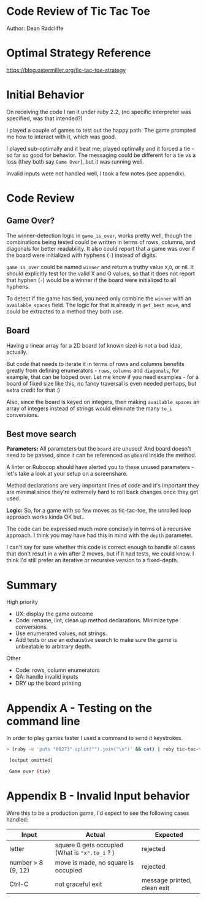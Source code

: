 # Code Review of Tic Tac Toe

Author: Dean Radcliffe

# Optimal Strategy Reference

https://blog.ostermiller.org/tic-tac-toe-strategy

# Initial Behavior

On receiving the code I ran it under ruby 2.2, (no specific interpreter was specified, was that intended?)

I played a couple of games to test out the happy path. The game prompted me how to interact with it, which was good.

I played sub-optimally and it beat me; played optimally and it forced a tie - so far so good for behavior. The messaging could be different for a tie vs a loss (they both say `Game Over`), but it was running well.

Invalid inputs were not handled well, I took a few notes (see appendix).

# Code Review

## Game Over?

The winner-detection logic in `game_is_over`, works pretty well, though the combinations being tested could be written in terms of rows, columns, and diagonals for better readability. It also could report that a game was over if the board were initialized with hyphens (`-`) instead of digits.

`game_is_over` could be named `winner` and return a truthy value `X`,`O`, or nil. It should explicitly test for the valid X and O values, so that it does not report that hyphen (`-`) would be a winner if the board were initialized to all hyphens.

To detect if the game has tied, you need only combine the `winner` with an `available_spaces` field. The logic for that is already in `get_best_move`, and could be extracted to a method they both use.

## Board

Having a linear array for a 2D board (of known size) is not a bad idea, actually.

But code that needs to iterate it in terms of rows and columns benefits greatly from defining enumerators - `rows`, `columns` and `diagonals`, for example, that can be looped over. Let me know if you need examples - for a board of fixed size like this, no fancy traversal is even needed perhaps, but extra credit for that :)

Also, since the board is keyed on integers, then making `available_spaces` an array of integers instead of strings would eliminate the many `to_i` conversions.

## Best move search

**Parameters:** All parameters but the `board` are unused! And board doesn't need to be passed, since it can be referenced as `@board` inside the method.

A linter or Rubocop should have alerted you to these unused parameters - let's take a look at your setup on a screenshare.

Method declarations are very important lines of code and it's important they are minimal since they're extremely hard to roll back changes once they get used.

**Logic:**
So, for a game with so few moves as tic-tac-toe, the unrolled loop approach works kinda OK but..

The code can be expressed much more concisely in terms of a recursive approach. I think you may have had this in mind with the `depth` parameter.

I can't say for sure whether this code is correct enough to handle all cases that don't result in a win after 2 moves, but if it had tests, we could know. I think I'd still prefer an iterative or recursive version to a fixed-depth.

# Summary

High priority

- UX: display the game outcome
- Code: rename, lint, clean up method declarations. Minimize type conversions.
- Use enumerated values, not strings.
- Add tests or use an exhaustive search to make sure the game is unbeatable to arbitrary depth.

Other

- Code: rows, column enumerators
- QA: handle invalid inputs
- DRY up the board printing

# Appendix A - Testing on the command line

In order to play games faster I used a command to send it keystrokes.

```sh
> (ruby -e 'puts "08273".split("").join("\n")' && cat) | ruby tic-tac-toe.rb

 [output omitted]

 Game over (tie)
```

# Appendix B - Invalid Input behavior

Were this to be a production game, I'd expect to see the following cases handled:

| Input              | Actual                                         | Expected                    |
| ------------------ | ---------------------------------------------- | --------------------------- |
| letter             | square 0 gets occupied (What is `"x".to_i` ? ) | rejected                    |
| number > 8 (9, 12) | move is made, no square is occupied            | rejected                    |
| Ctrl-C             | not graceful exit                              | message printed, clean exit |

<!-- time spent
1/2 hr Tues AM
1 hr minutes Thurs AM
-->
